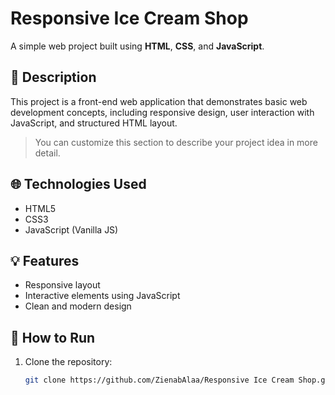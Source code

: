 # Responsive Ice Cream Shop

A simple web project built using **HTML**, **CSS**, and **JavaScript**.

## 📌 Description
This project is a front-end web application that demonstrates basic web development concepts, including responsive design, user interaction with JavaScript, and structured HTML layout.

> You can customize this section to describe your project idea in more detail.

## 🌐 Technologies Used
- HTML5
- CSS3
- JavaScript (Vanilla JS)

## 💡 Features
- Responsive layout
- Interactive elements using JavaScript
- Clean and modern design

## 🚀 How to Run

1. Clone the repository:
   ```bash
   git clone https://github.com/ZienabAlaa/Responsive Ice Cream Shop.git
